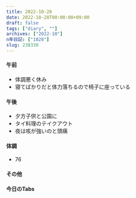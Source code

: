 ```yaml
---
title: 2022-10-28
date: 2022-10-28T00:00:00+09:00
draft: false
tags: ["diary", ""]
archives: ["2022-10"]
n年日記: ["1028"]
slug: 238330
---
```

#### 午前
- 体調悪く休み
- 寝てばかりだと体力落ちるので椅子に座っている
#### 午後
- 夕方子供と公園に
- タイ料理のテイクアウト
- 夜は咳が強いのと頭痛
#### 体調
- 76
#### その他
#### 今日のTabs